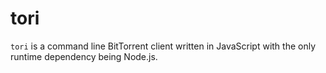 # tori

`tori` is a command line BitTorrent client written in JavaScript with the only runtime dependency being Node.js.
